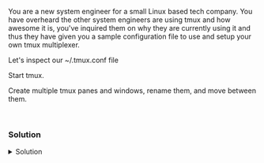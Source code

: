 You are a new system engineer for a small Linux based tech company. You have overheard the other system engineers are using tmux and how awesome it is, you've inquired them on why they are currently using it and thus they have given you a sample configuration file to use and setup your own tmux multiplexer.

Let's inspect our ~/.tmux.conf file

Start tmux.

Create multiple tmux panes and windows, rename them, and move between them.

<br>

### Solution
<details>
<summary>Solution</summary>

Install tmux

```plain
apt -y install tmux
```

Verify your /root/.tmux.conf file

```plain
cat /root/.tmux.conf
```

Create a tmux session

```plain
tmux
```

Verify that you are attached in tmux

```plain
tmux ls
```

In Tmux a command usually starts with a prefix key `ctrl+b` and than a key to activate an action.

Create a new pane horizontaly

```plain
ctrl + b and "
```

Create a new pane vertically

```plain
ctrl + b and %
```

Jump between your panes in your window

```plain
ctrl + b and [Arrow Keys] < ^ >
```

Rename your current window to "Window1"

```plain
ctrl + b and ,
```

Create a new window and name it "Window2"

```plain
ctrl + b and c
ctrl + b and ,
```

Move between windows in your session by number

```plain
ctrl+b and 0
```

View all sessions and their associated windows and panes.
Move with your arrow keys and press `enter` to select your window.

```plain
ctrl+b and w
```

</details>